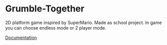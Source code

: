# Grumble-Together
2D platform game inspired by SuperMario. 
Made as school project. 
In game you can choose endless mode or 2 player mode.

[Documentation](https://github.com/Dexer125/Grumble-Together/blob/master/Grumble%20Together%20-%20Complex%20professional%20work.docx)
